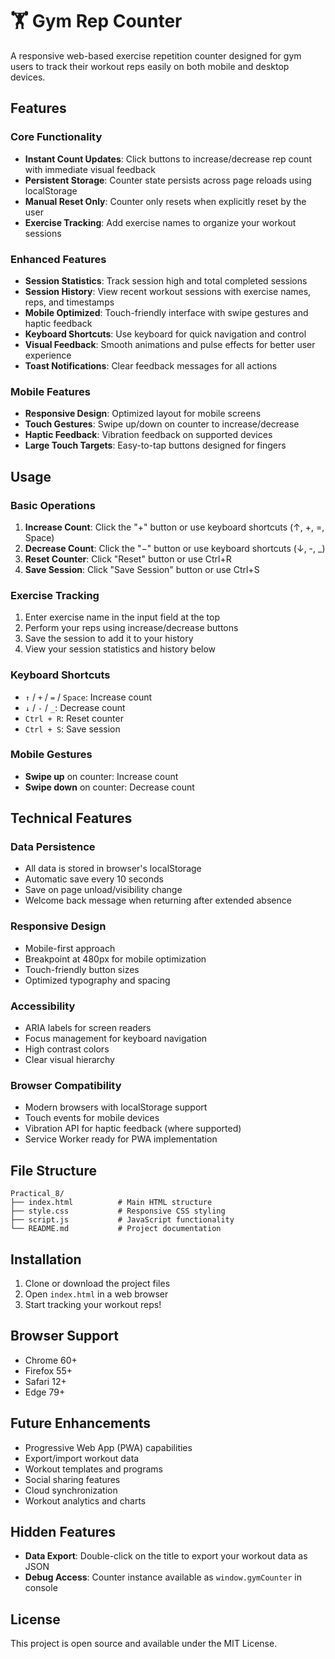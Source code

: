 # 🏋️ Gym Rep Counter

A responsive web-based exercise repetition counter designed for gym users to track their workout reps easily on both mobile and desktop devices.

## Features

### Core Functionality

- **Instant Count Updates**: Click buttons to increase/decrease rep count with immediate visual feedback
- **Persistent Storage**: Counter state persists across page reloads using localStorage
- **Manual Reset Only**: Counter only resets when explicitly reset by the user
- **Exercise Tracking**: Add exercise names to organize your workout sessions

### Enhanced Features

- **Session Statistics**: Track session high and total completed sessions
- **Session History**: View recent workout sessions with exercise names, reps, and timestamps
- **Mobile Optimized**: Touch-friendly interface with swipe gestures and haptic feedback
- **Keyboard Shortcuts**: Use keyboard for quick navigation and control
- **Visual Feedback**: Smooth animations and pulse effects for better user experience
- **Toast Notifications**: Clear feedback messages for all actions

### Mobile Features

- **Responsive Design**: Optimized layout for mobile screens
- **Touch Gestures**: Swipe up/down on counter to increase/decrease
- **Haptic Feedback**: Vibration feedback on supported devices
- **Large Touch Targets**: Easy-to-tap buttons designed for fingers

## Usage

### Basic Operations

1. **Increase Count**: Click the "+" button or use keyboard shortcuts (↑, +, =, Space)
2. **Decrease Count**: Click the "−" button or use keyboard shortcuts (↓, -, \_)
3. **Reset Counter**: Click "Reset" button or use Ctrl+R
4. **Save Session**: Click "Save Session" button or use Ctrl+S

### Exercise Tracking

1. Enter exercise name in the input field at the top
2. Perform your reps using increase/decrease buttons
3. Save the session to add it to your history
4. View your session statistics and history below

### Keyboard Shortcuts

- `↑` / `+` / `=` / `Space`: Increase count
- `↓` / `-` / `_`: Decrease count
- `Ctrl + R`: Reset counter
- `Ctrl + S`: Save session

### Mobile Gestures

- **Swipe up** on counter: Increase count
- **Swipe down** on counter: Decrease count

## Technical Features

### Data Persistence

- All data is stored in browser's localStorage
- Automatic save every 10 seconds
- Save on page unload/visibility change
- Welcome back message when returning after extended absence

### Responsive Design

- Mobile-first approach
- Breakpoint at 480px for mobile optimization
- Touch-friendly button sizes
- Optimized typography and spacing

### Accessibility

- ARIA labels for screen readers
- Focus management for keyboard navigation
- High contrast colors
- Clear visual hierarchy

### Browser Compatibility

- Modern browsers with localStorage support
- Touch events for mobile devices
- Vibration API for haptic feedback (where supported)
- Service Worker ready for PWA implementation

## File Structure

```
Practical_8/
├── index.html          # Main HTML structure
├── style.css           # Responsive CSS styling
├── script.js           # JavaScript functionality
└── README.md           # Project documentation
```

## Installation

1. Clone or download the project files
2. Open `index.html` in a web browser
3. Start tracking your workout reps!

## Browser Support

- Chrome 60+
- Firefox 55+
- Safari 12+
- Edge 79+

## Future Enhancements

- Progressive Web App (PWA) capabilities
- Export/import workout data
- Workout templates and programs
- Social sharing features
- Cloud synchronization
- Workout analytics and charts

## Hidden Features

- **Data Export**: Double-click on the title to export your workout data as JSON
- **Debug Access**: Counter instance available as `window.gymCounter` in console

## License

This project is open source and available under the MIT License.
